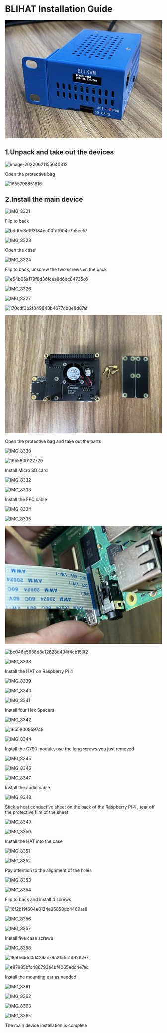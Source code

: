 # BLIHAT Installation Guide

![974ec0f1fbdfe922a1a78a4c7569ef0](image/BLIKVM-HAT/hat-install/974ec0f1fbdfe922a1a78a4c7569ef0.jpg)

## 1.Unpack and take out the devices

![image-20220621155640312](image/BLIKVM-HAT/hat-install/image-20220621155640312.png)

Open the protective bag

![1655798851616](image/BLIKVM-HAT/hat-install/1655798851616.jpg)

## 2.Install the main device

![IMG_8321](image/BLIKVM-HAT/hat-install/IMG_8321.JPG)

Flip to back

![bdd0c3e193f84ec00fdf004c7b5ce57](image/BLIKVM-HAT/hat-install/bdd0c3e193f84ec00fdf004c7b5ce57.png)

![IMG_8323](image/BLIKVM-HAT/hat-install/IMG_8323.JPG)

Open the case

![IMG_8324](image/BLIKVM-HAT/hat-install/IMG_8324.JPG)

Flip to back, unscrew the two screws on the back

![e54b05a179f8d36fcea8d6dc84735c6](image/BLIKVM-HAT/hat-install/e54b05a179f8d36fcea8d6dc84735c6.png)

![IMG_8326](image/BLIKVM-HAT/hat-install/IMG_8326.JPG)

![IMG_8327](image/BLIKVM-HAT/hat-install/IMG_8327.JPG)

![170cdf3b2f049843b4677db0e8d87af](image/BLIKVM-HAT/hat-install/170cdf3b2f049843b4677db0e8d87af.png)

![IMG_8329](image/BLIKVM-HAT/hat-install/IMG_8329.JPG)

Open the protective bag and take out the parts

![IMG_8330](image/BLIKVM-HAT/hat-install/IMG_8330.JPG)

![1655800122720](image/BLIKVM-HAT/hat-install/1655800122720.jpg)

Install Micro SD card

![IMG_8332](image/BLIKVM-HAT/hat-install/IMG_8332.JPG)

![IMG_8333](image/BLIKVM-HAT/hat-install/IMG_8333.JPG)

Install the FFC cable

![IMG_8334](image/BLIKVM-HAT/hat-install/IMG_8334.JPG)

![IMG_8335](image/BLIKVM-HAT/hat-install/IMG_8335.JPG)

![IMG_8336](image/BLIKVM-HAT/hat-install/IMG_8336.JPG)

![bc046e5658d8e12828d494f4cb150f2](image/BLIKVM-HAT/hat-install/bc046e5658d8e12828d494f4cb150f2.png)

![IMG_8338](image/BLIKVM-HAT/hat-install/IMG_8338.JPG)

Install the HAT on Raspberry Pi 4

![IMG_8339](image/BLIKVM-HAT/hat-install/IMG_8339.JPG)

![IMG_8340](image/BLIKVM-HAT/hat-install/IMG_8340.JPG)

![IMG_8341](image/BLIKVM-HAT/hat-install/IMG_8341-165580085168229.JPG)

Install four Hex Spacers

![IMG_8342](image/BLIKVM-HAT/hat-install/IMG_8342.JPG)

![1655800959748](image/BLIKVM-HAT/hat-install/1655800959748.jpg)

![IMG_8344](image/BLIKVM-HAT/hat-install/IMG_8344.JPG)

Install the C790 module, use the long screws you just removed

![IMG_8345](image/BLIKVM-HAT/hat-install/IMG_8345.JPG)

![IMG_8346](image/BLIKVM-HAT/hat-install/IMG_8346.JPG)

![IMG_8347](image/BLIKVM-HAT/hat-install/IMG_8347.JPG)

Install the audio cable

![IMG_8348](image/BLIKVM-HAT/hat-install/IMG_8348.JPG)

Stick a heat conductive sheet on the back of the Raspberry Pi 4 , tear off the protective film of the sheet

![IMG_8349](image/BLIKVM-HAT/hat-install/IMG_8349.JPG)

![IMG_8350](image/BLIKVM-HAT/hat-install/IMG_8350.JPG)

Install the HAT into the case

![IMG_8351](image/BLIKVM-HAT/hat-install/IMG_8351.JPG)

![IMG_8352](image/BLIKVM-HAT/hat-install/IMG_8352.JPG)

Pay attention to the alignment of the holes

![IMG_8353](image/BLIKVM-HAT/hat-install/IMG_8353.JPG)

![IMG_8354](image/BLIKVM-HAT/hat-install/IMG_8354.JPG)

Flip to back and install 4 screws

![16f2b19f604e8124e25858dc4469aa8](image/BLIKVM-HAT/hat-install/16f2b19f604e8124e25858dc4469aa8.png)

![IMG_8356](image/BLIKVM-HAT/hat-install/IMG_8356.JPG)

![IMG_8357](image/BLIKVM-HAT/hat-install/IMG_8357.JPG)

Install five case screws

![IMG_8358](image/BLIKVM-HAT/hat-install/IMG_8358.JPG)

![18e0e4dd0d429ac79a2155c149292e7](image/BLIKVM-HAT/hat-install/18e0e4dd0d429ac79a2155c149292e7.png)

![e87885bfc486793a4bf4065edc4e7ec](image/BLIKVM-HAT/hat-install/e87885bfc486793a4bf4065edc4e7ec.png)

Install the mounting ear as needed

![IMG_8361](image/BLIKVM-HAT/hat-install/IMG_8361.JPG)

![IMG_8362](image/BLIKVM-HAT/hat-install/IMG_8362.JPG)

![IMG_8363](image/BLIKVM-HAT/hat-install/IMG_8363.JPG)

![IMG_8365](image/BLIKVM-HAT/hat-install/IMG_8365.JPG)

The main device installation is complete



